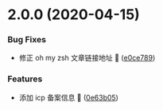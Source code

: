 # 2.0.0 (2020-04-15)


### Bug Fixes

* 修正 oh my zsh 文章链接地址 :bug: ([e0ce789](https://github.com/lxchuan12/lxchuan12.github.io/commit/e0ce78951fe0815398c5bd5a40453d87b79eea55))


### Features

* 添加 icp 备案信息 :tada: ([0e63b05](https://github.com/lxchuan12/lxchuan12.github.io/commit/0e63b05d53e59681194480e056359d1cabb56290))



